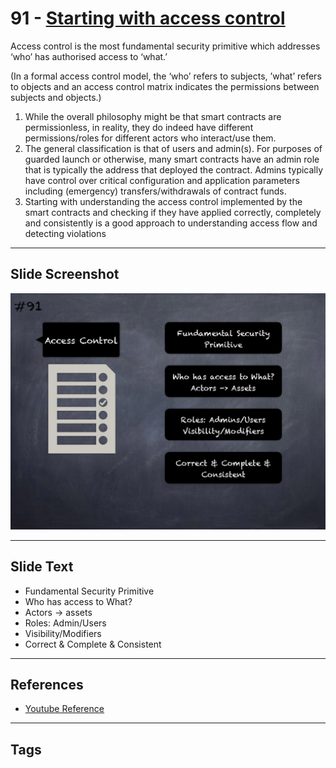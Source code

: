 
# 91 - [Starting with access control](./Starting%20with%20access%20control.md)

Access control is the most fundamental security primitive which addresses ‘who’ has authorised access to ‘what.’ 

(In a formal access control model, the ‘who’ refers to subjects, ’what’ refers to objects and an access control matrix indicates the permissions between subjects and objects.)

1. While the overall philosophy might be that smart contracts are permissionless, in reality, they do indeed have different permissions/roles for different actors who interact/use them.
2. The general classification is that of users and admin(s). For purposes of guarded launch or otherwise, many smart contracts have an admin role that is typically the address that deployed the contract. Admins typically have control over critical configuration and application parameters including (emergency) transfers/withdrawals of contract funds.
3. Starting with understanding the access control implemented by the smart contracts and checking if they have applied correctly, completely and consistently is a good approach to understanding access flow and detecting violations

___
## Slide Screenshot
![091.jpg](../../images/6.%20Audit%20Techniques%20and%20Tools%20101/091.jpg)
___
## Slide Text
- Fundamental Security Primitive
- Who has access to What?
- Actors -> assets
- Roles: Admin/Users
- Visibility/Modifiers
- Correct & Complete & Consistent
___
## References
- [Youtube Reference](https://youtu.be/dgITqd3mkDk?t=1032)
___
## Tags
